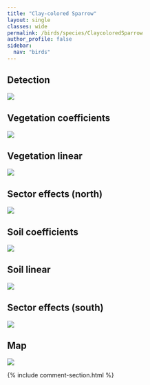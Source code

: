 ```yaml
---
title: "Clay-colored Sparrow"
layout: single
classes: wide
permalink: /birds/species/ClaycoloredSparrow
author_profile: false
sidebar:
  nav: "birds"
---
```


<h2>Detection</h2>

<a href="https://beallen.github.io/DevelopmentWebsite/assets/images/birds/ClaycoloredSparrow/det.jpg">
<img src="https://beallen.github.io/DevelopmentWebsite/assets/images/birds/ClaycoloredSparrow/det.jpg">
</a>

<h2>Vegetation coefficients</h2>

<a href="https://beallen.github.io/DevelopmentWebsite/assets/images/birds/ClaycoloredSparrow/veghf.jpg">
<img src="https://beallen.github.io/DevelopmentWebsite/assets/images/birds/ClaycoloredSparrow/veghf.jpg">
</a>

<h2>Vegetation linear</h2>

<a href="https://beallen.github.io/DevelopmentWebsite/assets/images/birds/ClaycoloredSparrow/lin-north.jpg">
<img src="https://beallen.github.io/DevelopmentWebsite/assets/images/birds/ClaycoloredSparrow/lin-north.jpg">
</a>

<h2>Sector effects (north)</h2>

<a href="https://beallen.github.io/DevelopmentWebsite/assets/images/birds/ClaycoloredSparrow/sector-north.jpg">
<img src="https://beallen.github.io/DevelopmentWebsite/assets/images/birds/ClaycoloredSparrow/sector-north.jpg">
</a>

<h2>Soil coefficients</h2>

<a href="https://beallen.github.io/DevelopmentWebsite/assets/images/birds/ClaycoloredSparrow/soilhf.jpg">
<img src="https://beallen.github.io/DevelopmentWebsite/assets/images/birds/ClaycoloredSparrow/soilhf.jpg">
</a>

<h2>Soil linear</h2>

<a href="https://beallen.github.io/DevelopmentWebsite/assets/images/birds/ClaycoloredSparrow/lin-south.jpg">
<img src="https://beallen.github.io/DevelopmentWebsite/assets/images/birds/ClaycoloredSparrow/lin-south.jpg">
</a>

<h2>Sector effects (south)</h2>

<a href="https://beallen.github.io/DevelopmentWebsite/assets/images/birds/ClaycoloredSparrow/sector-south.jpg">
<img src="https://beallen.github.io/DevelopmentWebsite/assets/images/birds/ClaycoloredSparrow/sector-south.jpg">
</a>

<h2>Map</h2>

<a href="https://beallen.github.io/DevelopmentWebsite/assets/images/birds/ClaycoloredSparrow/map.jpg">
<img src="https://beallen.github.io/DevelopmentWebsite/assets/images/birds/ClaycoloredSparrow/map.jpg">
</a>

{% include comment-section.html %}
